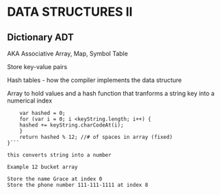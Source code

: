 # DATA STRUCTURES II

## Dictionary ADT 

AKA Associative Array, Map, Symbol Table

Store key-value pairs

Hash tables - how the compiler implements the data structure

Array to hold values and a hash function that tranforms a string key into a numerical index

```function hash (keyString) {
	var hashed = 0;
	for (var i = 0; i <keyString.length; i++) {
	hashed += keyString.charCodeAt(i);
	}
	return hashed % 12; //# of spaces in array (fixed)
}```

this converts string into a number

Example 12 bucket array

Store the name Grace at index 0
Store the phone number 111-111-1111 at index 8

